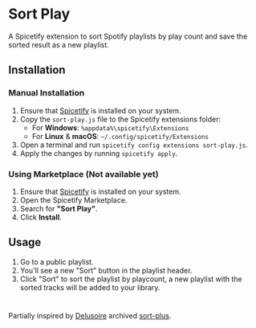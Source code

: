 # Sort Play
A Spicetify extension to sort Spotify playlists by play count and save the sorted result as a new playlist.

## Installation  

### Manual Installation  
1. Ensure that [Spicetify](https://spicetify.app/) is installed on your system.  
2. Copy the `sort-play.js` file to the Spicetify extensions folder:
   - For **Windows**: `%appdata%\spicetify\Extensions`
   - For **Linux** & **macOS**: `~/.config/spicetify/Extensions`
3. Open a terminal and run `spicetify config extensions sort-play.js`.  
4. Apply the changes by running `spicetify apply`.  

### Using Marketplace (Not available yet)
1. Ensure that [Spicetify](https://spicetify.app/) is installed on your system.  
2. Open the Spicetify Marketplace.  
3. Search for **"Sort Play"**.  
4. Click **Install**.  


## Usage

1. Go to a public playlist.
2. You'll see a new "Sort" button in the playlist header.
4. Click "Sort" to sort the playlist by playcount, a new playlist with the sorted tracks will be added to your library.

#
Partially inspired by [Delusoire](https://github.com/Delusoire/spicetify-extensions) archived [sort-plus](https://github.com/Delusoire/spicetify-extensions/tree/main/extensions/sort-plus).
